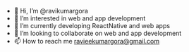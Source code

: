 - 👋 Hi, I’m @ravikumargora
- 👀 I’m interested in web and app development
- 🌱 I’m currently developing ReactNative and web apps
- 💞️ I’m looking to collaborate on web and app development
- 📫 How to reach me ravieekumargora@gmail.com

<!---
ravikumar-gora/ravikumar-gora is a ✨ special ✨ repository because its `README.md` (this file) appears on your GitHub profile.
You can click the Preview link to take a look at your changes.
--->
